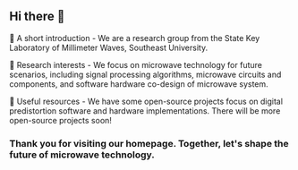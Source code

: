 ## Hi there 👋

🙋 A short introduction - We are a research group from the State Key Laboratory of Millimeter Waves, Southeast University.

🔬 Research interests - We focus on microwave technology for future scenarios, including signal processing algorithms, microwave circuits and components, and software hardware co-design of microwave system.

👩 Useful resources - We have some open-source projects focus on digital predistortion software and hardware implementations. There will be more open-source projects soon!

### Thank you for visiting our homepage. Together, let's shape the future of microwave technology.
